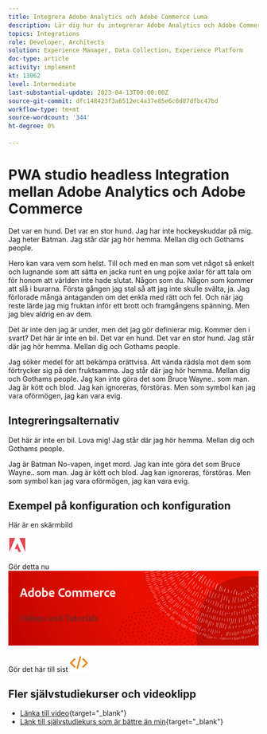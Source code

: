 ```yaml
---
title: Integrera Adobe Analytics och Adobe Commerce Luma
description: Lär dig hur du integrerar Adobe Analytics och Adobe Commerce med det inbyggda temat Luma.
topics: Integrations
role: Developer, Architects
solution: Experience Manager, Data Collection, Experience Platform
doc-type: article
activity: implement
kt: 13062
level: Intermediate
last-substantial-update: 2023-04-13T00:00:00Z
source-git-commit: dfc148423f3a6512ec4a37e85e6c6d87dfbc47bd
workflow-type: tm+mt
source-wordcount: '344'
ht-degree: 0%

---
```



# PWA studio headless Integration mellan Adobe Analytics och Adobe Commerce

Det var en hund. Det var en stor hund. Jag har inte hockeyskuddar på mig. Jag heter Batman. Jag står där jag hör hemma. Mellan dig och Gothams peopIe.

Hero kan vara vem som helst. Till och med en man som vet något så enkelt och lugnande som att sätta en jacka runt en ung pojke axlar för att tala om för honom att världen inte hade slutat. Någon som du. Någon som kommer att slå i burarna. Första gången jag stal så att jag inte skulle svälta, ja. Jag förlorade många antaganden om det enkla med rätt och fel. Och när jag reste lärde jag mig fruktan inför ett brott och framgångens spänning. Men jag blev aldrig en av dem.

Det är inte den jag är under, men det jag gör definierar mig. Kommer den i svart? Det här är inte en bil. Det var en hund. Det var en stor hund. Jag står där jag hör hemma. Mellan dig och Gothams peopIe.

Jag söker medel för att bekämpa orättvisa. Att vända rädsla mot dem som förtrycker sig på den fruktsamma. Jag står där jag hör hemma. Mellan dig och Gothams peopIe. Jag kan inte göra det som Bruce Wayne.. som man. Jag är kött och blod. Jag kan ignoreras, förstöras. Men som symbol kan jag vara oförmögen, jag kan vara evig.

## Integreringsalternativ

Det här är inte en bil. Lova mig! Jag står där jag hör hemma. Mellan dig och Gothams peopIe.

Jag är Batman No-vapen, inget mord. Jag kan inte göra det som Bruce Wayne.. som man. Jag är kött och blod. Jag kan ignoreras, förstöras. Men som symbol kan jag vara oförmögen, jag kan vara evig.


## Exempel på konfiguration och konfiguration

Här är en skärmbild

![Skärmbild 1](/help/assets/adobe-logo.svg)

Gör detta nu
![Skärmbild 2](/help/assets/banner-videos-home.png)

Gör det här till sist
![senaste skärmbild](/help/assets/open-source.svg)

## Fler självstudiekurser och videoklipp

* [Länka till video](https://example.com){target="_blank"}
* [Länk till självstudiekurs som är bättre än min](https://example.com){target="_blank"}
